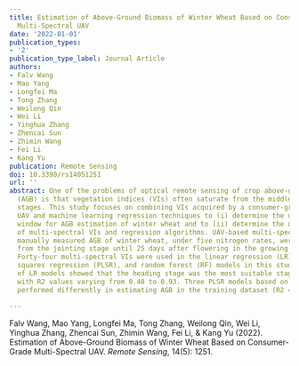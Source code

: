 ```yaml
---
title: Estimation of Above-Ground Biomass of Winter Wheat Based on Consumer-Grade
  Multi-Spectral UAV
date: '2022-01-01'
publication_types:
- '2'
publication_type_label: Journal Article
authors:
- Falv Wang
- Mao Yang
- Longfei Ma
- Tong Zhang
- Weilong Qin
- Wei Li
- Yinghua Zhang
- Zhencai Sun
- Zhimin Wang
- Fei Li
- Kang Yu
publication: Remote Sensing
doi: 10.3390/rs14051251
url: ''
abstract: One of the problems of optical remote sensing of crop above-ground biomass
  (AGB) is that vegetation indices (VIs) often saturate from the middle to late growth
  stages. This study focuses on combining VIs acquired by a consumer-grade multiple-spectral
  UAV and machine learning regression techniques to (i) determine the optimal time
  window for AGB estimation of winter wheat and to (ii) determine the optimal combination
  of multi-spectral VIs and regression algorithms. UAV-based multi-spectral data and
  manually measured AGB of winter wheat, under five nitrogen rates, were obtained
  from the jointing stage until 25 days after flowering in the growing season 2020/2021.
  Forty-four multi-spectral VIs were used in the linear regression (LR), partial least
  squares regression (PLSR), and random forest (RF) models in this study. Results
  of LR models showed that the heading stage was the most suitable stage for AGB prediction,
  with R2 values varying from 0.48 to 0.93. Three PLSR models based on different datasets
  performed differently in estimating AGB in the training dataset (R2 = 0.74{\textasciitilde}0.92

---
```


Falv Wang, Mao Yang, Longfei Ma, Tong Zhang, Weilong Qin, Wei Li, Yinghua Zhang, Zhencai Sun, Zhimin Wang, Fei Li, & Kang Yu (2022). Estimation of Above-Ground Biomass of Winter Wheat Based on Consumer-Grade Multi-Spectral UAV. *Remote Sensing*, 14(5): 1251.
